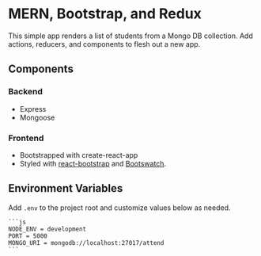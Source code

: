 # MERN, Bootstrap, and Redux

This simple app renders a list of students from a Mongo DB collection. Add actions, reducers, and components to flesh out a new app.

## Components

### Backend

- Express
- Mongoose

### Frontend

- Bootstrapped with create-react-app
- Styled with [react-bootstrap](https://react-bootstrap.github.io/) and [Bootswatch](https://bootswatch.com/).

## Environment Variables

Add `.env` to the project root and customize values below as needed.

    ```js
    NODE_ENV = development
    PORT = 5000
    MONGO_URI = mongodb://localhost:27017/attend
    ```
